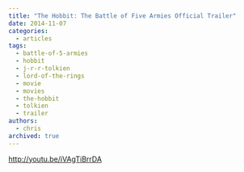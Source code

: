 ```yaml
---
title: "The Hobbit: The Battle of Five Armies Official Trailer"
date: 2014-11-07
categories:
  - articles
tags:
  - battle-of-5-armies
  - hobbit
  - j-r-r-tolkien
  - lord-of-the-rings
  - movie
  - movies
  - the-hobbit
  - tolkien
  - trailer
authors:
  - chris
archived: true
---
```


http://youtu.be/iVAgTiBrrDA
